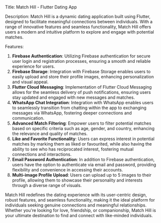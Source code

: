 Title: Match Hill - Flutter Dating App

Description:
Match Hill is a dynamic dating application built using Flutter, designed to facilitate meaningful connections between individuals. With a range of innovative features and seamless functionality, Match Hill offers users a modern and intuitive platform to explore and engage with potential matches.

Features:
1. **Firebase Authentication**: Utilizing Firebase authentication for secure user login and registration processes, ensuring a smooth and reliable experience for users.
2. **Firebase Storage**: Integration with Firebase Storage enables users to easily upload and store their profile images, enhancing personalization and visual appeal.
3. **Flutter Cloud Messaging**: Implementation of Flutter Cloud Messaging allows for the seamless delivery of push notifications, ensuring users stay updated and engaged with new messages and matches.
4. **WhatsApp Chat Integration**: Integration with WhatsApp enables users to seamlessly transition from chatting within the app to exchanging messages via WhatsApp, fostering deeper connections and communication.
5. **Advanced Match Filtering**: Empower users to filter potential matches based on specific criteria such as age, gender, and country, enhancing the relevance and quality of matches.
6. **Like and Favorite Functionality**: Users can express interest in potential matches by marking them as liked or favourited, while also having the ability to see who has reciprocated interest, fostering mutual connections and interactions.
7. **Email Password Authentication**: In addition to Firebase authentication, users have the option to authenticate via email and password, providing flexibility and convenience in accessing their accounts.
8. **Multi-image Profile Upload**: Users can upload up to 5 images to their profile, allowing them to showcase their personality and interests through a diverse range of visuals.

Match Hill redefines the dating experience with its user-centric design, robust features, and seamless functionality, making it the ideal platform for individuals seeking genuine connections and meaningful relationships. Whether you're looking for love, friendship, or companionship, Match Hill is your ultimate destination to find and connect with like-minded individuals.
